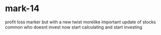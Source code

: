 # mark-14
profit loss marker but with a new twist morelike important update of stocks
common who doesnt invest now 
start calculating and start investing
